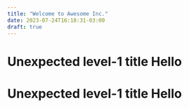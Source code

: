 ```yaml
---
title: "Welcome to Awesome Inc."
date: 2023-07-24T16:18:31-03:00
draft: true
---
```

# Unexpected level-1 title Hello
# Unexpected level-1 title Hello
